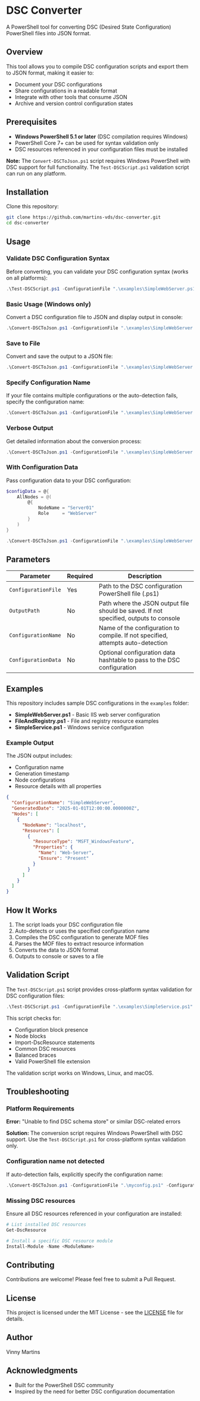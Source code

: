 # DSC Converter

A PowerShell tool for converting DSC (Desired State Configuration) PowerShell files into JSON format.

## Overview

This tool allows you to compile DSC configuration scripts and export them to JSON format, making it easier to:
- Document your DSC configurations
- Share configurations in a readable format
- Integrate with other tools that consume JSON
- Archive and version control configuration states

## Prerequisites

- **Windows PowerShell 5.1 or later** (DSC compilation requires Windows)
- PowerShell Core 7+ can be used for syntax validation only
- DSC resources referenced in your configuration files must be installed

**Note:** The `Convert-DSCToJson.ps1` script requires Windows PowerShell with DSC support for full functionality. The `Test-DSCScript.ps1` validation script can run on any platform.

## Installation

Clone this repository:

```bash
git clone https://github.com/martins-vds/dsc-converter.git
cd dsc-converter
```

## Usage

### Validate DSC Configuration Syntax

Before converting, you can validate your DSC configuration syntax (works on all platforms):

```powershell
.\Test-DSCScript.ps1 -ConfigurationFile ".\examples\SimpleWebServer.ps1"
```

### Basic Usage (Windows only)

Convert a DSC configuration file to JSON and display output in console:

```powershell
.\Convert-DSCToJson.ps1 -ConfigurationFile ".\examples\SimpleWebServer.ps1"
```

### Save to File

Convert and save the output to a JSON file:

```powershell
.\Convert-DSCToJson.ps1 -ConfigurationFile ".\examples\SimpleWebServer.ps1" -OutputPath ".\output.json"
```

### Specify Configuration Name

If your file contains multiple configurations or the auto-detection fails, specify the configuration name:

```powershell
.\Convert-DSCToJson.ps1 -ConfigurationFile ".\examples\SimpleWebServer.ps1" -ConfigurationName "SimpleWebServer"
```

### Verbose Output

Get detailed information about the conversion process:

```powershell
.\Convert-DSCToJson.ps1 -ConfigurationFile ".\examples\SimpleWebServer.ps1" -Verbose
```

### With Configuration Data

Pass configuration data to your DSC configuration:

```powershell
$configData = @{
    AllNodes = @(
        @{
            NodeName = "Server01"
            Role     = "WebServer"
        }
    )
}

.\Convert-DSCToJson.ps1 -ConfigurationFile ".\examples\SimpleWebServer.ps1" -ConfigurationData $configData
```

## Parameters

| Parameter | Required | Description |
|-----------|----------|-------------|
| `ConfigurationFile` | Yes | Path to the DSC configuration PowerShell file (.ps1) |
| `OutputPath` | No | Path where the JSON output file should be saved. If not specified, outputs to console |
| `ConfigurationName` | No | Name of the configuration to compile. If not specified, attempts auto-detection |
| `ConfigurationData` | No | Optional configuration data hashtable to pass to the DSC configuration |

## Examples

This repository includes sample DSC configurations in the `examples` folder:

- **SimpleWebServer.ps1** - Basic IIS web server configuration
- **FileAndRegistry.ps1** - File and registry resource examples
- **SimpleService.ps1** - Windows service configuration

### Example Output

The JSON output includes:
- Configuration name
- Generation timestamp
- Node configurations
- Resource details with all properties

```json
{
  "ConfigurationName": "SimpleWebServer",
  "GeneratedDate": "2025-01-01T12:00:00.0000000Z",
  "Nodes": [
    {
      "NodeName": "localhost",
      "Resources": [
        {
          "ResourceType": "MSFT_WindowsFeature",
          "Properties": {
            "Name": "Web-Server",
            "Ensure": "Present"
          }
        }
      ]
    }
  ]
}
```

## How It Works

1. The script loads your DSC configuration file
2. Auto-detects or uses the specified configuration name
3. Compiles the DSC configuration to generate MOF files
4. Parses the MOF files to extract resource information
5. Converts the data to JSON format
6. Outputs to console or saves to a file

## Validation Script

The `Test-DSCScript.ps1` script provides cross-platform syntax validation for DSC configuration files:

```powershell
.\Test-DSCScript.ps1 -ConfigurationFile ".\examples\SimpleService.ps1"
```

This script checks for:
- Configuration block presence
- Node blocks
- Import-DscResource statements
- Common DSC resources
- Balanced braces
- Valid PowerShell file extension

The validation script works on Windows, Linux, and macOS.

## Troubleshooting

### Platform Requirements

**Error:** "Unable to find DSC schema store" or similar DSC-related errors

**Solution:** The conversion script requires Windows PowerShell with DSC support. Use the `Test-DSCScript.ps1` for cross-platform syntax validation only.

### Configuration name not detected

If auto-detection fails, explicitly specify the configuration name:

```powershell
.\Convert-DSCToJson.ps1 -ConfigurationFile ".\myconfig.ps1" -ConfigurationName "MyConfigName"
```

### Missing DSC resources

Ensure all DSC resources referenced in your configuration are installed:

```powershell
# List installed DSC resources
Get-DscResource

# Install a specific DSC resource module
Install-Module -Name <ModuleName>
```

## Contributing

Contributions are welcome! Please feel free to submit a Pull Request.

## License

This project is licensed under the MIT License - see the [LICENSE](LICENSE) file for details.

## Author

Vinny Martins

## Acknowledgments

- Built for the PowerShell DSC community
- Inspired by the need for better DSC configuration documentation